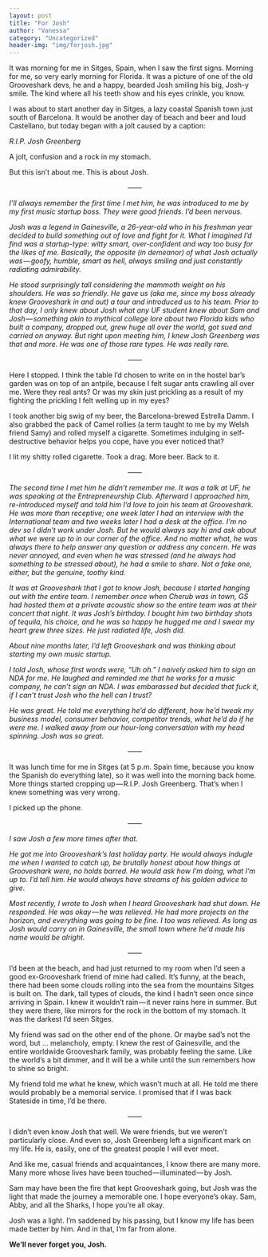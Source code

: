 ```yaml
---
layout: post
title: "For Josh"
author: "Vanessa"
category: "Uncategorized"
header-img: "img/forjosh.jpg"
---
```


It was morning for me in Sitges, Spain, when I saw the first signs. Morning for me, so very early morning for Florida. It was a picture of one of the old Grooveshark devs, he and a happy, bearded Josh smiling his big, Josh-y smile. The kind where all his teeth show and his eyes crinkle, you know.

I was about to start another day in Sitges, a lazy coastal Spanish town just south of Barcelona. It would be another day of beach and beer and loud Castellano, but today began with a jolt caused by a caption:

<em>R.I.P. Josh Greenberg</em>

A jolt, confusion and a rock in my stomach.

But this isn’t about me. This is about Josh.
	
<center>&mdash;&mdash;</center>

<em>I’ll always remember the first time I met him, he was introduced to me by my first music startup boss. They were good friends. I’d been nervous.

Josh was a legend in Gainesville, a 26-year-old who in his freshman year decided to build something out of love and fight for it. What I imagined I’d find was a startup-type: witty smart, over-confident and way too busy for the likes of me. Basically, the opposite (in demeanor) of what Josh actually was — goofy, humble, smart as hell, always smiling and just constantly radiating admirability.

He stood surprisingly tall considering the mammoth weight on his shoulders. He was so friendly. He gave us (aka me, since my boss already knew Grooveshark in and out) a tour and introduced us to his team. Prior to that day, I only knew about Josh what any UF student knew about Sam and Josh — something akin to mythical college lore about two Florida kids who built a company, dropped out, grew huge all over the world, got sued and carried on anyway. But right upon meeting him, I knew Josh Greenberg was that and more. He was one of those rare types. He was really rare.</em>

<center>&mdash;&mdash;</center>

Here I stopped. I think the table I’d chosen to write on in the hostel bar’s garden was on top of an antpile, because I felt sugar ants crawling all over me. Were they real ants? Or was my skin just prickling as a result of my fighting the prickling I felt welling up in my eyes?

I took another big swig of my beer, the Barcelona-brewed Estrella Damm. I also grabbed the pack of Camel rollies (a term taught to me by my Welsh friend Samy) and rolled myself a cigarette. Sometimes indulging in self-destructive behavior helps you cope, have you ever noticed that?

I lit my shitty rolled cigarette. Took a drag. More beer. Back to it.

<center>&mdash;&mdash;</center>

<em>The second time I met him he didn’t remember me. It was a talk at UF, he was speaking at the Entrepreneurship Club. Afterward I approached him, re-introduced myself and told him I’d love to join his team at Grooveshark. He was more than receptive; one week later I had an interview with the International team and two weeks later I had a desk at the office. I’m no dev so I didn’t work under Josh. But he would always say hi and ask about what we were up to in our corner of the office. And no matter what, he was always there to help answer any question or address any concern. He was never annoyed, and even when he was stressed (and he always had something to be stressed about), he had a smile to share. Not a fake one, either, but the genuine, toothy kind.</em>

<em>It was at Grooveshark that I got to know Josh, because I started hanging out with the entire team. I remember once when Cherub was in town, GS had hosted them at a private acoustic show so the entire team was at their concert that night. It was Josh’s birthday. I bought him two birthday shots of tequila, his choice, and he was so happy he hugged me and I swear my heart grew three sizes. He just radiated life, Josh did.

About nine months later, I’d left Grooveshark and was thinking about starting my own music startup.

I told Josh, whose first words were, “Uh oh.” I naively asked him to sign an NDA for me. He laughed and reminded me that he works for a music company, he can’t sign an NDA. I was embarassed but decided that fuck it, if I can’t trust Josh who the hell can I trust?

He was great. He told me everything he’d do different, how he’d tweak my business model, consumer behavior, competitor trends, what he’d do if he were me. I walked away from our hour-long conversation with my head spinning. Josh was so great.</em>

<center>&mdash;&mdash;</center>

It was lunch time for me in Sitges (at 5 p.m. Spain time, because you know the Spanish do everything late), so it was well into the morning back home. More things started cropping up — R.I.P. Josh Greenberg. That’s when I knew something was very wrong.

I picked up the phone.

<center>&mdash;&mdash;</center>

<em>I saw Josh a few more times after that.

He got me into Grooveshark’s last holiday party. He would always indugle me when I wanted to catch up, be brutally honest about how things at Grooveshark were, no holds barred. He would ask how I’m doing, what I’m up to. I’d tell him. He would always have streams of his golden advice to give.

Most recently, I wrote to Josh when I heard Grooveshark had shut down. He responded. He was okay — he was relieved. He had more projects on the horizon, and everything was going to be fine. I too was relieved. As long as Josh would carry on in Gainesville, the small town where he’d made his name would be alright.</em>

<center>&mdash;&mdash;</center>

I’d been at the beach, and had just returned to my room when I’d seen a good ex-Grooveshark friend of mine had called. It’s funny, at the beach, there had been some clouds rolling into the sea from the mountains Sitges is built on. The dark, tall types of clouds, the kind I hadn’t seen once since arriving in Spain. I knew it wouldn’t rain — it never rains here in summer. But they were there, like mirrors for the rock in the bottom of my stomach. It was the darkest I’d seen Sitges.

My friend was sad on the other end of the phone. Or maybe sad’s not the word, but … melancholy, empty. I knew the rest of Gainesville, and the entire worldwide Grooveshark family, was probably feeling the same. Like the world’s a bit dimmer, and it will be a while until the sun remembers how to shine so bright.

My friend told me what he knew, which wasn’t much at all. He told me there would probably be a memorial service. I promised that if I was back Stateside in time, I’d be there.

<center>&mdash;&mdash;</center>

I didn’t even know Josh that well. We were friends, but we weren’t particularly close. And even so, Josh Greenberg left a significant mark on my life. He is, easily, one of the greatest people I will ever meet.

And like me, casual friends and acquaintances, I know there are many more. Many more whose lives have been touched — illuminated — by Josh.

Sam may have been the fire that kept Grooveshark going, but Josh was the light that made the journey a memorable one. I hope everyone’s okay. Sam, Abby, and all the Sharks, I hope you’re all okay.

Josh was a light. I’m saddened by his passing, but I know my life has been made better by him. And in that, I’m far from alone.

<strong>We’ll never forget you, Josh.</strong>